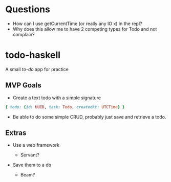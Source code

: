 Questions
=========
* How can I use getCurrentTime (or really any IO x) in the repl?
* Why does this allow me to have 2 competing types for Todo and not complain?

# todo-haskell
A small *to-do* app for practice

MVP Goals
------------
* Create a text todo with a simple signature

```ruby
{ todo: {id: UUID, task: Todo, createdAt: UTCTime} }
```

* Be able to do some simple CRUD, probably just save and retrieve a todo.

Extras
---------
* Use a web framework
  - Servant?

* Save them to a db
  - Beam?
